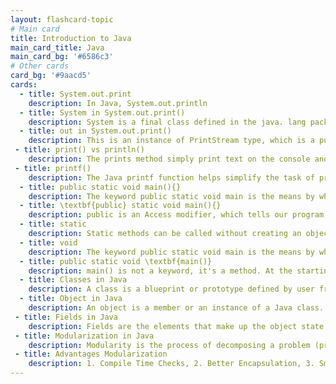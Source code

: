```yaml
---
layout: flashcard-topic
# Main card
title: Introduction to Java
main_card_title: Java
main_card_bg: '#6586c3'
# Other cards
card_bg: '#9aacd5'
cards:
  - title: System.out.print
    description: In Java, System.out.println
  - title: System in System.out.print() 
    description: System is a final class defined in the java. lang package. 
  - title: out in System.out.print() 
    description: This is an instance of PrintStream type, which is a public and static member field of the System class.
 - title: print() vs println()
    description: The prints method simply print text on the console and does not add any new line. While println adds new line after print text on console.
 - title: printf()
    description: The Java printf function helps simplify the task of printing formatted output to the console, terminal window or log files.
  - title: public static void main(){}
    description: The keyword public static void main is the means by which you create a main method within the Java application.
  - title: \textbf{public} static void main(){}
    description: public is an Access modifier, which tells our program from where and who can acces our method. Making the main() method public means it is globally available, So, JVM can invoke it from outside the class.
  - title: static 
    description: Static methods can be called without creating an object of class. The main() method is static so that JVM can invoke it without instantiating the class. 
  - title: void 
    description: The keyword public static void main is the means by which you create a main method within the Java application.
  - title: public static void \textbf{main()}
    description: main() is not a keyword, it's a method. At the starting point of java program, JVM looks for the main() method.
  - title: Classes in Java
    description: A class is a blueprint or prototype defined by user from which objects are created. It represents the group of objects which have common properties.
  - title: Object in Java
    description: An object is a member or an instance of a Java class. Each object has an identity, a behavior and a state.
 - title: Fields in Java
    description: Fields are the elements that make up the object state. Object behavior is implemented through Methods.
 - title: Modularization in Java
    description: Modularity is the process of decomposing a problem (program) into a set of modules so as to reduce the overall complexity of the problem.
 - title: Advantages Modularization
    description: 1. Compile Time Checks, 2. Better Encapsulation, 3. Smaller Java Runtime
---
```


